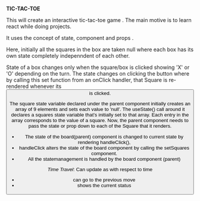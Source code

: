 **TIC-TAC-TOE**

This will create an interactive tic-tac-toe game .
The main motive is to learn react while doing projects. 

It uses the concept of state, component and props .

Here, initially all the squares in the box are taken null where each box has its own state completely indepenndent of each other. 


State of a box changes only when the square/box is clicked showing 'X' or 'O' depending on the turn. 
The state changes on clicking the button where by calling this set function from an onClick handler, that Square is re-rendered whenever its <button> is clicked.

The square state variable declared under the parent component initially creates an array of 9 elements and sets each value to 'null'.  The useState() call around it declares a squares state variable that’s initially set to that array. Each entry in the array corresponds to the value of a square. 
Now, the parent component needs to pass the state or prop down to each of the Square that it renders. 

* The state of the board(parent) component is changed to current state by rendering 
handleClick(),
* handleClick alters the state of the board component by calling the setSquares component.
* All the statemanagement is handled by the board component (parent) 


*Time Travel*:
Can update as with respect to time 
* can go to the previous move
* shows the current status
